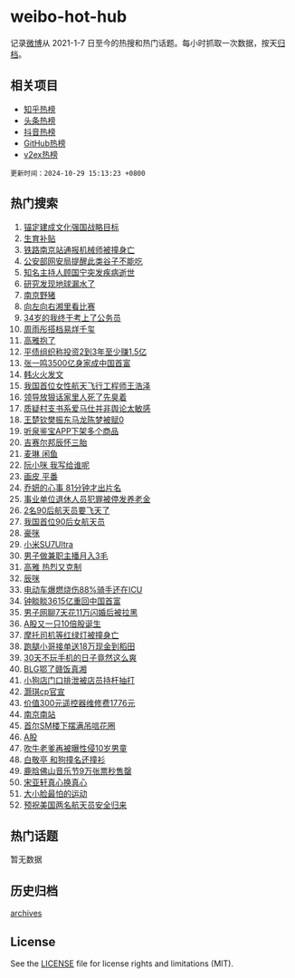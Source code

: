 # weibo-hot-hub

记录[微博](https://www.weibo.com)从 2021-1-7 日至今的热搜和热门话题。每小时抓取一次数据，按天[归档](archives)。

## 相关项目

- [知乎热榜](https://github.com/lonnyzhang423/zhihu-hot-hub)
- [头条热榜](https://github.com/lonnyzhang423/toutiao-hot-hub)
- [抖音热榜](https://github.com/lonnyzhang423/douyin-hot-hub)
- [GitHub热榜](https://github.com/lonnyzhang423/github-hot-hub)
- [v2ex热榜](https://github.com/lonnyzhang423/v2ex-hot-hub)


`更新时间：2024-10-29 15:13:23 +0800`

## 热门搜索

1. [锚定建成文化强国战略目标](https://m.weibo.cn/search?containerid=100103type%3D1%26t%3D10%26q%3D%23%E9%94%9A%E5%AE%9A%E5%BB%BA%E6%88%90%E6%96%87%E5%8C%96%E5%BC%BA%E5%9B%BD%E6%88%98%E7%95%A5%E7%9B%AE%E6%A0%87%23&stream_entry_id=51&isnewpage=1&extparam=seat%3D1%26cate%3D10103%26q%3D%2523%25E9%2594%259A%25E5%25AE%259A%25E5%25BB%25BA%25E6%2588%2590%25E6%2596%2587%25E5%258C%2596%25E5%25BC%25BA%25E5%259B%25BD%25E6%2588%2598%25E7%2595%25A5%25E7%259B%25AE%25E6%25A0%2587%2523%26filter_type%3Drealtimehot%26pos%3D0%26stream_entry_id%3D51%26c_type%3D51%26dgr%3D0%26display_time%3D1730186002%26pre_seqid%3D17301860020790126386912)
1. [生育补贴](https://m.weibo.cn/search?containerid=100103type%3D1%26t%3D10%26q%3D%23%E7%94%9F%E8%82%B2%E8%A1%A5%E8%B4%B4%23&stream_entry_id=31&isnewpage=1&extparam=seat%3D1%26flag%3D16%26filter_type%3Drealtimehot%26pos%3D0%26c_type%3D31%26cate%3D5001%26q%3D%2523%25E7%2594%259F%25E8%2582%25B2%25E8%25A1%25A5%25E8%25B4%25B4%2523%26realpos%3D1%26lcate%3D5001%26stream_entry_id%3D31%26dgr%3D0%26band_rank%3D1%26display_time%3D1730186002%26pre_seqid%3D17301860020790126386912)
1. [铁路南京站通报机械师被撞身亡](https://m.weibo.cn/search?containerid=100103type%3D1%26t%3D10%26q%3D%23%E9%93%81%E8%B7%AF%E5%8D%97%E4%BA%AC%E7%AB%99%E9%80%9A%E6%8A%A5%E6%9C%BA%E6%A2%B0%E5%B8%88%E8%A2%AB%E6%92%9E%E8%BA%AB%E4%BA%A1%23&stream_entry_id=31&isnewpage=1&extparam=seat%3D1%26flag%3D0%26filter_type%3Drealtimehot%26pos%3D1%26c_type%3D31%26cate%3D5001%26q%3D%2523%25E9%2593%2581%25E8%25B7%25AF%25E5%258D%2597%25E4%25BA%25AC%25E7%25AB%2599%25E9%2580%259A%25E6%258A%25A5%25E6%259C%25BA%25E6%25A2%25B0%25E5%25B8%2588%25E8%25A2%25AB%25E6%2592%259E%25E8%25BA%25AB%25E4%25BA%25A1%2523%26realpos%3D2%26lcate%3D5001%26stream_entry_id%3D31%26dgr%3D0%26band_rank%3D2%26display_time%3D1730186002%26pre_seqid%3D17301860020790126386912)
1. [公安部网安局提醒此类谷子不能吃](https://m.weibo.cn/search?containerid=100103type%3D1%26t%3D10%26q%3D%23%E5%85%AC%E5%AE%89%E9%83%A8%E7%BD%91%E5%AE%89%E5%B1%80%E6%8F%90%E9%86%92%E6%AD%A4%E7%B1%BB%E8%B0%B7%E5%AD%90%E4%B8%8D%E8%83%BD%E5%90%83%23&stream_entry_id=31&isnewpage=1&extparam=seat%3D1%26flag%3D0%26filter_type%3Drealtimehot%26pos%3D2%26c_type%3D31%26cate%3D5001%26q%3D%2523%25E5%2585%25AC%25E5%25AE%2589%25E9%2583%25A8%25E7%25BD%2591%25E5%25AE%2589%25E5%25B1%2580%25E6%258F%2590%25E9%2586%2592%25E6%25AD%25A4%25E7%25B1%25BB%25E8%25B0%25B7%25E5%25AD%2590%25E4%25B8%258D%25E8%2583%25BD%25E5%2590%2583%2523%26realpos%3D3%26lcate%3D5001%26stream_entry_id%3D31%26dgr%3D0%26band_rank%3D3%26display_time%3D1730186002%26pre_seqid%3D17301860020790126386912)
1. [知名主持人顾国宁突发疾病逝世](https://m.weibo.cn/search?containerid=100103type%3D1%26t%3D10%26q%3D%23%E7%9F%A5%E5%90%8D%E4%B8%BB%E6%8C%81%E4%BA%BA%E9%A1%BE%E5%9B%BD%E5%AE%81%E7%AA%81%E5%8F%91%E7%96%BE%E7%97%85%E9%80%9D%E4%B8%96%23&stream_entry_id=31&isnewpage=1&extparam=seat%3D1%26flag%3D1%26filter_type%3Drealtimehot%26pos%3D3%26c_type%3D31%26cate%3D5001%26q%3D%2523%25E7%259F%25A5%25E5%2590%258D%25E4%25B8%25BB%25E6%258C%2581%25E4%25BA%25BA%25E9%25A1%25BE%25E5%259B%25BD%25E5%25AE%2581%25E7%25AA%2581%25E5%258F%2591%25E7%2596%25BE%25E7%2597%2585%25E9%2580%259D%25E4%25B8%2596%2523%26realpos%3D4%26lcate%3D5001%26stream_entry_id%3D31%26dgr%3D0%26band_rank%3D4%26display_time%3D1730186002%26pre_seqid%3D17301860020790126386912)
1. [研究发现地球漏水了](https://m.weibo.cn/search?containerid=100103type%3D1%26t%3D10%26q%3D%23%E7%A0%94%E7%A9%B6%E5%8F%91%E7%8E%B0%E5%9C%B0%E7%90%83%E6%BC%8F%E6%B0%B4%E4%BA%86%23&stream_entry_id=31&isnewpage=1&extparam=seat%3D1%26flag%3D1%26filter_type%3Drealtimehot%26pos%3D4%26c_type%3D31%26cate%3D5001%26q%3D%2523%25E7%25A0%2594%25E7%25A9%25B6%25E5%258F%2591%25E7%258E%25B0%25E5%259C%25B0%25E7%2590%2583%25E6%25BC%258F%25E6%25B0%25B4%25E4%25BA%2586%2523%26realpos%3D5%26lcate%3D5001%26stream_entry_id%3D31%26dgr%3D0%26band_rank%3D5%26display_time%3D1730186002%26pre_seqid%3D17301860020790126386912)
1. [南京野猪](https://m.weibo.cn/search?containerid=100103type%3D1%26t%3D10%26q%3D%E5%8D%97%E4%BA%AC%E9%87%8E%E7%8C%AA&stream_entry_id=31&isnewpage=1&extparam=seat%3D1%26flag%3D1%26filter_type%3Drealtimehot%26pos%3D5%26c_type%3D31%26cate%3D5001%26q%3D%25E5%258D%2597%25E4%25BA%25AC%25E9%2587%258E%25E7%258C%25AA%26realpos%3D6%26lcate%3D5001%26stream_entry_id%3D31%26dgr%3D0%26band_rank%3D6%26display_time%3D1730186002%26pre_seqid%3D17301860020790126386912)
1. [向左向右湘里看比赛](https://m.weibo.cn/search?containerid=100103type%3D1%26t%3D10%26q%3D%23%E5%90%91%E5%B7%A6%E5%90%91%E5%8F%B3%E6%B9%98%E9%87%8C%E7%9C%8B%E6%AF%94%E8%B5%9B%23&stream_entry_id=31&isnewpage=1&extparam=seat%3D1%26q%3D%2523%25E5%2590%2591%25E5%25B7%25A6%25E5%2590%2591%25E5%258F%25B3%25E6%25B9%2598%25E9%2587%258C%25E7%259C%258B%25E6%25AF%2594%25E8%25B5%259B%2523%26is_ad_pos%3D1%26filter_type%3Drealtimehot%26pos%3D6%26c_type%3D31%26cate%3D5001%26adid%3D262412%26lcate%3D5001%26stream_entry_id%3D31%26dgr%3D0%26band_rank%3D7%26display_time%3D1730186002%26pre_seqid%3D17301860020790126386912)
1. [34岁的我终于考上了公务员](https://m.weibo.cn/search?containerid=100103type%3D1%26t%3D10%26q%3D%2334%E5%B2%81%E7%9A%84%E6%88%91%E7%BB%88%E4%BA%8E%E8%80%83%E4%B8%8A%E4%BA%86%E5%85%AC%E5%8A%A1%E5%91%98%23&stream_entry_id=31&isnewpage=1&extparam=seat%3D1%26flag%3D1%26filter_type%3Drealtimehot%26pos%3D7%26c_type%3D31%26cate%3D5001%26q%3D%252334%25E5%25B2%2581%25E7%259A%2584%25E6%2588%2591%25E7%25BB%2588%25E4%25BA%258E%25E8%2580%2583%25E4%25B8%258A%25E4%25BA%2586%25E5%2585%25AC%25E5%258A%25A1%25E5%2591%2598%2523%26realpos%3D7%26lcate%3D5001%26stream_entry_id%3D31%26dgr%3D0%26band_rank%3D7%26display_time%3D1730186002%26pre_seqid%3D17301860020790126386912)
1. [周雨彤搭档易烊千玺](https://m.weibo.cn/search?containerid=100103type%3D1%26t%3D10%26q%3D%23%E5%91%A8%E9%9B%A8%E5%BD%A4%E6%90%AD%E6%A1%A3%E6%98%93%E7%83%8A%E5%8D%83%E7%8E%BA%23&stream_entry_id=31&isnewpage=1&extparam=seat%3D1%26flag%3D2%26filter_type%3Drealtimehot%26pos%3D8%26c_type%3D31%26cate%3D5001%26q%3D%2523%25E5%2591%25A8%25E9%259B%25A8%25E5%25BD%25A4%25E6%2590%25AD%25E6%25A1%25A3%25E6%2598%2593%25E7%2583%258A%25E5%258D%2583%25E7%258E%25BA%2523%26realpos%3D8%26lcate%3D5001%26stream_entry_id%3D31%26dgr%3D0%26band_rank%3D8%26display_time%3D1730186002%26pre_seqid%3D17301860020790126386912)
1. [高雅抱了](https://m.weibo.cn/search?containerid=100103type%3D1%26t%3D10%26q%3D%E9%AB%98%E9%9B%85%E6%8A%B1%E4%BA%86&stream_entry_id=31&isnewpage=1&extparam=seat%3D1%26flag%3D0%26filter_type%3Drealtimehot%26pos%3D9%26c_type%3D31%26cate%3D5001%26q%3D%25E9%25AB%2598%25E9%259B%2585%25E6%258A%25B1%25E4%25BA%2586%26realpos%3D9%26lcate%3D5001%26stream_entry_id%3D31%26dgr%3D0%26band_rank%3D9%26display_time%3D1730186002%26pre_seqid%3D17301860020790126386912)
1. [平债组织称投资2到3年至少赚1.5亿](https://m.weibo.cn/search?containerid=100103type%3D1%26t%3D10%26q%3D%23%E5%B9%B3%E5%80%BA%E7%BB%84%E7%BB%87%E7%A7%B0%E6%8A%95%E8%B5%842%E5%88%B03%E5%B9%B4%E8%87%B3%E5%B0%91%E8%B5%9A1.5%E4%BA%BF%23&stream_entry_id=31&isnewpage=1&extparam=seat%3D1%26flag%3D1%26filter_type%3Drealtimehot%26pos%3D10%26c_type%3D31%26cate%3D5001%26q%3D%2523%25E5%25B9%25B3%25E5%2580%25BA%25E7%25BB%2584%25E7%25BB%2587%25E7%25A7%25B0%25E6%258A%2595%25E8%25B5%25842%25E5%2588%25B03%25E5%25B9%25B4%25E8%2587%25B3%25E5%25B0%2591%25E8%25B5%259A1.5%25E4%25BA%25BF%2523%26realpos%3D10%26lcate%3D5001%26stream_entry_id%3D31%26dgr%3D0%26band_rank%3D10%26display_time%3D1730186002%26pre_seqid%3D17301860020790126386912)
1. [张一鸣3500亿身家成中国首富](https://m.weibo.cn/search?containerid=100103type%3D1%26t%3D10%26q%3D%23%E5%BC%A0%E4%B8%80%E9%B8%A33500%E4%BA%BF%E8%BA%AB%E5%AE%B6%E6%88%90%E4%B8%AD%E5%9B%BD%E9%A6%96%E5%AF%8C%23&stream_entry_id=31&isnewpage=1&extparam=seat%3D1%26flag%3D2%26filter_type%3Drealtimehot%26pos%3D11%26c_type%3D31%26cate%3D5001%26q%3D%2523%25E5%25BC%25A0%25E4%25B8%2580%25E9%25B8%25A33500%25E4%25BA%25BF%25E8%25BA%25AB%25E5%25AE%25B6%25E6%2588%2590%25E4%25B8%25AD%25E5%259B%25BD%25E9%25A6%2596%25E5%25AF%258C%2523%26realpos%3D11%26lcate%3D5001%26stream_entry_id%3D31%26dgr%3D0%26band_rank%3D11%26display_time%3D1730186002%26pre_seqid%3D17301860020790126386912)
1. [韩火火发文](https://m.weibo.cn/search?containerid=100103type%3D1%26t%3D10%26q%3D%23%E9%9F%A9%E7%81%AB%E7%81%AB%E5%8F%91%E6%96%87%23&stream_entry_id=31&isnewpage=1&extparam=seat%3D1%26flag%3D1%26filter_type%3Drealtimehot%26pos%3D12%26c_type%3D31%26cate%3D5001%26q%3D%2523%25E9%259F%25A9%25E7%2581%25AB%25E7%2581%25AB%25E5%258F%2591%25E6%2596%2587%2523%26realpos%3D12%26lcate%3D5001%26stream_entry_id%3D31%26dgr%3D0%26band_rank%3D12%26display_time%3D1730186002%26pre_seqid%3D17301860020790126386912)
1. [我国首位女性航天飞行工程师王浩泽](https://m.weibo.cn/search?containerid=100103type%3D1%26t%3D10%26q%3D%23%E6%88%91%E5%9B%BD%E9%A6%96%E4%BD%8D%E5%A5%B3%E6%80%A7%E8%88%AA%E5%A4%A9%E9%A3%9E%E8%A1%8C%E5%B7%A5%E7%A8%8B%E5%B8%88%E7%8E%8B%E6%B5%A9%E6%B3%BD%23&stream_entry_id=31&isnewpage=1&extparam=seat%3D1%26flag%3D0%26filter_type%3Drealtimehot%26pos%3D13%26c_type%3D31%26cate%3D5001%26q%3D%2523%25E6%2588%2591%25E5%259B%25BD%25E9%25A6%2596%25E4%25BD%258D%25E5%25A5%25B3%25E6%2580%25A7%25E8%2588%25AA%25E5%25A4%25A9%25E9%25A3%259E%25E8%25A1%258C%25E5%25B7%25A5%25E7%25A8%258B%25E5%25B8%2588%25E7%258E%258B%25E6%25B5%25A9%25E6%25B3%25BD%2523%26realpos%3D13%26lcate%3D5001%26stream_entry_id%3D31%26dgr%3D0%26band_rank%3D13%26display_time%3D1730186002%26pre_seqid%3D17301860020790126386912)
1. [领导放狠话家里人死了先臭着](https://m.weibo.cn/search?containerid=100103type%3D1%26t%3D10%26q%3D%23%E9%A2%86%E5%AF%BC%E6%94%BE%E7%8B%A0%E8%AF%9D%E5%AE%B6%E9%87%8C%E4%BA%BA%E6%AD%BB%E4%BA%86%E5%85%88%E8%87%AD%E7%9D%80%23&stream_entry_id=31&isnewpage=1&extparam=seat%3D1%26flag%3D1%26filter_type%3Drealtimehot%26pos%3D14%26c_type%3D31%26cate%3D5001%26q%3D%2523%25E9%25A2%2586%25E5%25AF%25BC%25E6%2594%25BE%25E7%258B%25A0%25E8%25AF%259D%25E5%25AE%25B6%25E9%2587%258C%25E4%25BA%25BA%25E6%25AD%25BB%25E4%25BA%2586%25E5%2585%2588%25E8%2587%25AD%25E7%259D%2580%2523%26realpos%3D14%26lcate%3D5001%26stream_entry_id%3D31%26dgr%3D0%26band_rank%3D14%26display_time%3D1730186002%26pre_seqid%3D17301860020790126386912)
1. [质疑村支书系爱马仕并非舆论太敏感](https://m.weibo.cn/search?containerid=100103type%3D1%26t%3D10%26q%3D%23%E8%B4%A8%E7%96%91%E6%9D%91%E6%94%AF%E4%B9%A6%E7%B3%BB%E7%88%B1%E9%A9%AC%E4%BB%95%E5%B9%B6%E9%9D%9E%E8%88%86%E8%AE%BA%E5%A4%AA%E6%95%8F%E6%84%9F%23&stream_entry_id=31&isnewpage=1&extparam=seat%3D1%26flag%3D1%26filter_type%3Drealtimehot%26pos%3D15%26c_type%3D31%26cate%3D5001%26q%3D%2523%25E8%25B4%25A8%25E7%2596%2591%25E6%259D%2591%25E6%2594%25AF%25E4%25B9%25A6%25E7%25B3%25BB%25E7%2588%25B1%25E9%25A9%25AC%25E4%25BB%2595%25E5%25B9%25B6%25E9%259D%259E%25E8%2588%2586%25E8%25AE%25BA%25E5%25A4%25AA%25E6%2595%258F%25E6%2584%259F%2523%26realpos%3D15%26lcate%3D5001%26stream_entry_id%3D31%26dgr%3D0%26band_rank%3D15%26display_time%3D1730186002%26pre_seqid%3D17301860020790126386912)
1. [王楚钦樊振东马龙陈梦被赋0](https://m.weibo.cn/search?containerid=100103type%3D1%26t%3D10%26q%3D%23%E7%8E%8B%E6%A5%9A%E9%92%A6%E6%A8%8A%E6%8C%AF%E4%B8%9C%E9%A9%AC%E9%BE%99%E9%99%88%E6%A2%A6%E8%A2%AB%E8%B5%8B0%23&stream_entry_id=31&isnewpage=1&extparam=seat%3D1%26flag%3D0%26filter_type%3Drealtimehot%26pos%3D16%26c_type%3D31%26cate%3D5001%26q%3D%2523%25E7%258E%258B%25E6%25A5%259A%25E9%2592%25A6%25E6%25A8%258A%25E6%258C%25AF%25E4%25B8%259C%25E9%25A9%25AC%25E9%25BE%2599%25E9%2599%2588%25E6%25A2%25A6%25E8%25A2%25AB%25E8%25B5%258B0%2523%26realpos%3D16%26lcate%3D5001%26stream_entry_id%3D31%26dgr%3D0%26band_rank%3D16%26display_time%3D1730186002%26pre_seqid%3D17301860020790126386912)
1. [听泉鉴宝APP下架多个商品](https://m.weibo.cn/search?containerid=100103type%3D1%26t%3D10%26q%3D%23%E5%90%AC%E6%B3%89%E9%89%B4%E5%AE%9DAPP%E4%B8%8B%E6%9E%B6%E5%A4%9A%E4%B8%AA%E5%95%86%E5%93%81%23&stream_entry_id=31&isnewpage=1&extparam=seat%3D1%26flag%3D1%26filter_type%3Drealtimehot%26pos%3D17%26c_type%3D31%26cate%3D5001%26q%3D%2523%25E5%2590%25AC%25E6%25B3%2589%25E9%2589%25B4%25E5%25AE%259DAPP%25E4%25B8%258B%25E6%259E%25B6%25E5%25A4%259A%25E4%25B8%25AA%25E5%2595%2586%25E5%2593%2581%2523%26realpos%3D17%26lcate%3D5001%26stream_entry_id%3D31%26dgr%3D0%26band_rank%3D17%26display_time%3D1730186002%26pre_seqid%3D17301860020790126386912)
1. [吉赛尔邦辰怀三胎](https://m.weibo.cn/search?containerid=100103type%3D1%26t%3D10%26q%3D%23%E5%90%89%E8%B5%9B%E5%B0%94%E9%82%A6%E8%BE%B0%E6%80%80%E4%B8%89%E8%83%8E%23&stream_entry_id=31&isnewpage=1&extparam=seat%3D1%26flag%3D1%26filter_type%3Drealtimehot%26pos%3D18%26c_type%3D31%26cate%3D5001%26q%3D%2523%25E5%2590%2589%25E8%25B5%259B%25E5%25B0%2594%25E9%2582%25A6%25E8%25BE%25B0%25E6%2580%2580%25E4%25B8%2589%25E8%2583%258E%2523%26realpos%3D18%26lcate%3D5001%26stream_entry_id%3D31%26dgr%3D0%26band_rank%3D18%26display_time%3D1730186002%26pre_seqid%3D17301860020790126386912)
1. [麦琳 闲鱼](https://m.weibo.cn/search?containerid=100103type%3D1%26t%3D10%26q%3D%E9%BA%A6%E7%90%B3+%E9%97%B2%E9%B1%BC&stream_entry_id=31&isnewpage=1&extparam=seat%3D1%26flag%3D0%26filter_type%3Drealtimehot%26pos%3D19%26c_type%3D31%26cate%3D5001%26q%3D%25E9%25BA%25A6%25E7%2590%25B3%2520%25E9%2597%25B2%25E9%25B1%25BC%26realpos%3D19%26lcate%3D5001%26stream_entry_id%3D31%26dgr%3D0%26band_rank%3D19%26display_time%3D1730186002%26pre_seqid%3D17301860020790126386912)
1. [阮小咪 我写给谁呢](https://m.weibo.cn/search?containerid=100103type%3D1%26t%3D10%26q%3D%E9%98%AE%E5%B0%8F%E5%92%AA+%E6%88%91%E5%86%99%E7%BB%99%E8%B0%81%E5%91%A2&stream_entry_id=31&isnewpage=1&extparam=seat%3D1%26flag%3D0%26filter_type%3Drealtimehot%26pos%3D20%26c_type%3D31%26cate%3D5001%26q%3D%25E9%2598%25AE%25E5%25B0%258F%25E5%2592%25AA%2520%25E6%2588%2591%25E5%2586%2599%25E7%25BB%2599%25E8%25B0%2581%25E5%2591%25A2%26realpos%3D20%26lcate%3D5001%26stream_entry_id%3D31%26dgr%3D0%26band_rank%3D20%26display_time%3D1730186002%26pre_seqid%3D17301860020790126386912)
1. [画皮 平番](https://m.weibo.cn/search?containerid=100103type%3D1%26t%3D10%26q%3D%E7%94%BB%E7%9A%AE+%E5%B9%B3%E7%95%AA&stream_entry_id=31&isnewpage=1&extparam=seat%3D1%26flag%3D1%26filter_type%3Drealtimehot%26pos%3D21%26c_type%3D31%26cate%3D5001%26q%3D%25E7%2594%25BB%25E7%259A%25AE%2520%25E5%25B9%25B3%25E7%2595%25AA%26realpos%3D21%26lcate%3D5001%26stream_entry_id%3D31%26dgr%3D0%26band_rank%3D21%26display_time%3D1730186002%26pre_seqid%3D17301860020790126386912)
1. [乔妍的心事 81分钟才出片名](https://m.weibo.cn/search?containerid=100103type%3D1%26t%3D10%26q%3D%E4%B9%94%E5%A6%8D%E7%9A%84%E5%BF%83%E4%BA%8B+81%E5%88%86%E9%92%9F%E6%89%8D%E5%87%BA%E7%89%87%E5%90%8D&stream_entry_id=31&isnewpage=1&extparam=seat%3D1%26flag%3D1%26filter_type%3Drealtimehot%26pos%3D22%26c_type%3D31%26cate%3D5001%26q%3D%25E4%25B9%2594%25E5%25A6%258D%25E7%259A%2584%25E5%25BF%2583%25E4%25BA%258B%252081%25E5%2588%2586%25E9%2592%259F%25E6%2589%258D%25E5%2587%25BA%25E7%2589%2587%25E5%2590%258D%26realpos%3D22%26lcate%3D5001%26stream_entry_id%3D31%26dgr%3D0%26band_rank%3D22%26display_time%3D1730186002%26pre_seqid%3D17301860020790126386912)
1. [事业单位退休人员犯罪被停发养老金](https://m.weibo.cn/search?containerid=100103type%3D1%26t%3D10%26q%3D%23%E4%BA%8B%E4%B8%9A%E5%8D%95%E4%BD%8D%E9%80%80%E4%BC%91%E4%BA%BA%E5%91%98%E7%8A%AF%E7%BD%AA%E8%A2%AB%E5%81%9C%E5%8F%91%E5%85%BB%E8%80%81%E9%87%91%23&stream_entry_id=31&isnewpage=1&extparam=seat%3D1%26flag%3D0%26filter_type%3Drealtimehot%26pos%3D23%26c_type%3D31%26cate%3D5001%26q%3D%2523%25E4%25BA%258B%25E4%25B8%259A%25E5%258D%2595%25E4%25BD%258D%25E9%2580%2580%25E4%25BC%2591%25E4%25BA%25BA%25E5%2591%2598%25E7%258A%25AF%25E7%25BD%25AA%25E8%25A2%25AB%25E5%2581%259C%25E5%258F%2591%25E5%2585%25BB%25E8%2580%2581%25E9%2587%2591%2523%26realpos%3D23%26lcate%3D5001%26stream_entry_id%3D31%26dgr%3D0%26band_rank%3D23%26display_time%3D1730186002%26pre_seqid%3D17301860020790126386912)
1. [2名90后航天员要飞天了](https://m.weibo.cn/search?containerid=100103type%3D1%26t%3D10%26q%3D%232%E5%90%8D90%E5%90%8E%E8%88%AA%E5%A4%A9%E5%91%98%E8%A6%81%E9%A3%9E%E5%A4%A9%E4%BA%86%23&stream_entry_id=31&isnewpage=1&extparam=seat%3D1%26flag%3D0%26filter_type%3Drealtimehot%26pos%3D24%26c_type%3D31%26cate%3D5001%26q%3D%25232%25E5%2590%258D90%25E5%2590%258E%25E8%2588%25AA%25E5%25A4%25A9%25E5%2591%2598%25E8%25A6%2581%25E9%25A3%259E%25E5%25A4%25A9%25E4%25BA%2586%2523%26realpos%3D24%26lcate%3D5001%26stream_entry_id%3D31%26dgr%3D0%26band_rank%3D24%26display_time%3D1730186002%26pre_seqid%3D17301860020790126386912)
1. [我国首位90后女航天员](https://m.weibo.cn/search?containerid=100103type%3D1%26t%3D10%26q%3D%23%E6%88%91%E5%9B%BD%E9%A6%96%E4%BD%8D90%E5%90%8E%E5%A5%B3%E8%88%AA%E5%A4%A9%E5%91%98%23&stream_entry_id=31&isnewpage=1&extparam=seat%3D1%26flag%3D0%26filter_type%3Drealtimehot%26pos%3D25%26c_type%3D31%26cate%3D5001%26q%3D%2523%25E6%2588%2591%25E5%259B%25BD%25E9%25A6%2596%25E4%25BD%258D90%25E5%2590%258E%25E5%25A5%25B3%25E8%2588%25AA%25E5%25A4%25A9%25E5%2591%2598%2523%26realpos%3D25%26lcate%3D5001%26stream_entry_id%3D31%26dgr%3D0%26band_rank%3D25%26display_time%3D1730186002%26pre_seqid%3D17301860020790126386912)
1. [豪咪](https://m.weibo.cn/search?containerid=100103type%3D1%26t%3D10%26q%3D%E8%B1%AA%E5%92%AA&stream_entry_id=31&isnewpage=1&extparam=seat%3D1%26flag%3D0%26filter_type%3Drealtimehot%26pos%3D26%26c_type%3D31%26cate%3D5001%26q%3D%25E8%25B1%25AA%25E5%2592%25AA%26realpos%3D26%26lcate%3D5001%26stream_entry_id%3D31%26dgr%3D0%26band_rank%3D26%26display_time%3D1730186002%26pre_seqid%3D17301860020790126386912)
1. [小米SU7Ultra](https://m.weibo.cn/search?containerid=100103type%3D1%26t%3D10%26q%3D%23%E5%B0%8F%E7%B1%B3SU7Ultra%23&stream_entry_id=31&isnewpage=1&extparam=seat%3D1%26flag%3D0%26filter_type%3Drealtimehot%26pos%3D27%26c_type%3D31%26cate%3D5001%26q%3D%2523%25E5%25B0%258F%25E7%25B1%25B3SU7Ultra%2523%26realpos%3D27%26lcate%3D5001%26stream_entry_id%3D31%26dgr%3D0%26band_rank%3D27%26display_time%3D1730186002%26pre_seqid%3D17301860020790126386912)
1. [男子做兼职主播月入3毛](https://m.weibo.cn/search?containerid=100103type%3D1%26t%3D10%26q%3D%23%E7%94%B7%E5%AD%90%E5%81%9A%E5%85%BC%E8%81%8C%E4%B8%BB%E6%92%AD%E6%9C%88%E5%85%A53%E6%AF%9B%23&stream_entry_id=31&isnewpage=1&extparam=seat%3D1%26flag%3D0%26filter_type%3Drealtimehot%26pos%3D28%26c_type%3D31%26cate%3D5001%26q%3D%2523%25E7%2594%25B7%25E5%25AD%2590%25E5%2581%259A%25E5%2585%25BC%25E8%2581%258C%25E4%25B8%25BB%25E6%2592%25AD%25E6%259C%2588%25E5%2585%25A53%25E6%25AF%259B%2523%26realpos%3D28%26lcate%3D5001%26stream_entry_id%3D31%26dgr%3D0%26band_rank%3D28%26display_time%3D1730186002%26pre_seqid%3D17301860020790126386912)
1. [高雅 热烈又克制](https://m.weibo.cn/search?containerid=100103type%3D1%26t%3D10%26q%3D%E9%AB%98%E9%9B%85+%E7%83%AD%E7%83%88%E5%8F%88%E5%85%8B%E5%88%B6&stream_entry_id=31&isnewpage=1&extparam=seat%3D1%26flag%3D1%26filter_type%3Drealtimehot%26pos%3D29%26c_type%3D31%26cate%3D5001%26q%3D%25E9%25AB%2598%25E9%259B%2585%2520%25E7%2583%25AD%25E7%2583%2588%25E5%258F%2588%25E5%2585%258B%25E5%2588%25B6%26realpos%3D29%26lcate%3D5001%26stream_entry_id%3D31%26dgr%3D0%26band_rank%3D29%26display_time%3D1730186002%26pre_seqid%3D17301860020790126386912)
1. [辰咪](https://m.weibo.cn/search?containerid=100103type%3D1%26t%3D10%26q%3D%E8%BE%B0%E5%92%AA&stream_entry_id=31&isnewpage=1&extparam=seat%3D1%26flag%3D0%26filter_type%3Drealtimehot%26pos%3D30%26c_type%3D31%26cate%3D5001%26q%3D%25E8%25BE%25B0%25E5%2592%25AA%26realpos%3D30%26lcate%3D5001%26stream_entry_id%3D31%26dgr%3D0%26band_rank%3D30%26display_time%3D1730186002%26pre_seqid%3D17301860020790126386912)
1. [电动车爆燃烧伤88%骑手还在ICU](https://m.weibo.cn/search?containerid=100103type%3D1%26t%3D10%26q%3D%23%E7%94%B5%E5%8A%A8%E8%BD%A6%E7%88%86%E7%87%83%E7%83%A7%E4%BC%A488%25%E9%AA%91%E6%89%8B%E8%BF%98%E5%9C%A8ICU%23&stream_entry_id=31&isnewpage=1&extparam=seat%3D1%26flag%3D0%26filter_type%3Drealtimehot%26pos%3D31%26c_type%3D31%26cate%3D5001%26q%3D%2523%25E7%2594%25B5%25E5%258A%25A8%25E8%25BD%25A6%25E7%2588%2586%25E7%2587%2583%25E7%2583%25A7%25E4%25BC%25A488%2525%25E9%25AA%2591%25E6%2589%258B%25E8%25BF%2598%25E5%259C%25A8ICU%2523%26realpos%3D31%26lcate%3D5001%26stream_entry_id%3D31%26dgr%3D0%26band_rank%3D31%26display_time%3D1730186002%26pre_seqid%3D17301860020790126386912)
1. [钟睒睒3615亿重回中国首富](https://m.weibo.cn/search?containerid=100103type%3D1%26t%3D10%26q%3D%23%E9%92%9F%E7%9D%92%E7%9D%923615%E4%BA%BF%E9%87%8D%E5%9B%9E%E4%B8%AD%E5%9B%BD%E9%A6%96%E5%AF%8C%23&stream_entry_id=31&isnewpage=1&extparam=seat%3D1%26flag%3D1%26filter_type%3Drealtimehot%26pos%3D32%26c_type%3D31%26cate%3D5001%26q%3D%2523%25E9%2592%259F%25E7%259D%2592%25E7%259D%25923615%25E4%25BA%25BF%25E9%2587%258D%25E5%259B%259E%25E4%25B8%25AD%25E5%259B%25BD%25E9%25A6%2596%25E5%25AF%258C%2523%26realpos%3D32%26lcate%3D5001%26stream_entry_id%3D31%26dgr%3D0%26band_rank%3D32%26display_time%3D1730186002%26pre_seqid%3D17301860020790126386912)
1. [男子网聊7天花11万闪婚后被拉黑](https://m.weibo.cn/search?containerid=100103type%3D1%26t%3D10%26q%3D%23%E7%94%B7%E5%AD%90%E7%BD%91%E8%81%8A7%E5%A4%A9%E8%8A%B111%E4%B8%87%E9%97%AA%E5%A9%9A%E5%90%8E%E8%A2%AB%E6%8B%89%E9%BB%91%23&stream_entry_id=31&isnewpage=1&extparam=seat%3D1%26flag%3D0%26filter_type%3Drealtimehot%26pos%3D33%26c_type%3D31%26cate%3D5001%26q%3D%2523%25E7%2594%25B7%25E5%25AD%2590%25E7%25BD%2591%25E8%2581%258A7%25E5%25A4%25A9%25E8%258A%25B111%25E4%25B8%2587%25E9%2597%25AA%25E5%25A9%259A%25E5%2590%258E%25E8%25A2%25AB%25E6%258B%2589%25E9%25BB%2591%2523%26realpos%3D33%26lcate%3D5001%26stream_entry_id%3D31%26dgr%3D0%26band_rank%3D33%26display_time%3D1730186002%26pre_seqid%3D17301860020790126386912)
1. [A股又一只10倍股诞生](https://m.weibo.cn/search?containerid=100103type%3D1%26t%3D10%26q%3D%23A%E8%82%A1%E5%8F%88%E4%B8%80%E5%8F%AA10%E5%80%8D%E8%82%A1%E8%AF%9E%E7%94%9F%23&stream_entry_id=31&isnewpage=1&extparam=seat%3D1%26flag%3D0%26filter_type%3Drealtimehot%26pos%3D34%26c_type%3D31%26cate%3D5001%26q%3D%2523A%25E8%2582%25A1%25E5%258F%2588%25E4%25B8%2580%25E5%258F%25AA10%25E5%2580%258D%25E8%2582%25A1%25E8%25AF%259E%25E7%2594%259F%2523%26realpos%3D34%26lcate%3D5001%26stream_entry_id%3D31%26dgr%3D0%26band_rank%3D34%26display_time%3D1730186002%26pre_seqid%3D17301860020790126386912)
1. [摩托司机等红绿灯被撞身亡](https://m.weibo.cn/search?containerid=100103type%3D1%26t%3D10%26q%3D%23%E6%91%A9%E6%89%98%E5%8F%B8%E6%9C%BA%E7%AD%89%E7%BA%A2%E7%BB%BF%E7%81%AF%E8%A2%AB%E6%92%9E%E8%BA%AB%E4%BA%A1%23&stream_entry_id=31&isnewpage=1&extparam=seat%3D1%26flag%3D0%26filter_type%3Drealtimehot%26pos%3D35%26c_type%3D31%26cate%3D5001%26q%3D%2523%25E6%2591%25A9%25E6%2589%2598%25E5%258F%25B8%25E6%259C%25BA%25E7%25AD%2589%25E7%25BA%25A2%25E7%25BB%25BF%25E7%2581%25AF%25E8%25A2%25AB%25E6%2592%259E%25E8%25BA%25AB%25E4%25BA%25A1%2523%26realpos%3D35%26lcate%3D5001%26stream_entry_id%3D31%26dgr%3D0%26band_rank%3D35%26display_time%3D1730186002%26pre_seqid%3D17301860020790126386912)
1. [跑腿小哥接单送18万现金到稻田](https://m.weibo.cn/search?containerid=100103type%3D1%26t%3D10%26q%3D%23%E8%B7%91%E8%85%BF%E5%B0%8F%E5%93%A5%E6%8E%A5%E5%8D%95%E9%80%8118%E4%B8%87%E7%8E%B0%E9%87%91%E5%88%B0%E7%A8%BB%E7%94%B0%23&stream_entry_id=31&isnewpage=1&extparam=seat%3D1%26flag%3D1%26filter_type%3Drealtimehot%26pos%3D36%26c_type%3D31%26cate%3D5001%26q%3D%2523%25E8%25B7%2591%25E8%2585%25BF%25E5%25B0%258F%25E5%2593%25A5%25E6%258E%25A5%25E5%258D%2595%25E9%2580%258118%25E4%25B8%2587%25E7%258E%25B0%25E9%2587%2591%25E5%2588%25B0%25E7%25A8%25BB%25E7%2594%25B0%2523%26realpos%3D36%26lcate%3D5001%26stream_entry_id%3D31%26dgr%3D0%26band_rank%3D36%26display_time%3D1730186002%26pre_seqid%3D17301860020790126386912)
1. [30天不玩手机的日子竟然这么爽](https://m.weibo.cn/search?containerid=100103type%3D1%26t%3D10%26q%3D30%E5%A4%A9%E4%B8%8D%E7%8E%A9%E6%89%8B%E6%9C%BA%E7%9A%84%E6%97%A5%E5%AD%90%E7%AB%9F%E7%84%B6%E8%BF%99%E4%B9%88%E7%88%BD&stream_entry_id=31&isnewpage=1&extparam=seat%3D1%26flag%3D0%26filter_type%3Drealtimehot%26pos%3D37%26c_type%3D31%26cate%3D5001%26q%3D30%25E5%25A4%25A9%25E4%25B8%258D%25E7%258E%25A9%25E6%2589%258B%25E6%259C%25BA%25E7%259A%2584%25E6%2597%25A5%25E5%25AD%2590%25E7%25AB%259F%25E7%2584%25B6%25E8%25BF%2599%25E4%25B9%2588%25E7%2588%25BD%26realpos%3D37%26lcate%3D5001%26stream_entry_id%3D31%26dgr%3D0%26band_rank%3D37%26display_time%3D1730186002%26pre_seqid%3D17301860020790126386912)
1. [BLG鄂了赣饭真湘](https://m.weibo.cn/search?containerid=100103type%3D1%26t%3D10%26q%3D%23BLG%E9%84%82%E4%BA%86%E8%B5%A3%E9%A5%AD%E7%9C%9F%E6%B9%98%23&stream_entry_id=31&isnewpage=1&extparam=seat%3D1%26flag%3D1%26filter_type%3Drealtimehot%26pos%3D38%26c_type%3D31%26cate%3D5001%26q%3D%2523BLG%25E9%2584%2582%25E4%25BA%2586%25E8%25B5%25A3%25E9%25A5%25AD%25E7%259C%259F%25E6%25B9%2598%2523%26realpos%3D38%26lcate%3D5001%26stream_entry_id%3D31%26dgr%3D0%26band_rank%3D38%26display_time%3D1730186002%26pre_seqid%3D17301860020790126386912)
1. [小狗店门口排泄被店员持杆抽打](https://m.weibo.cn/search?containerid=100103type%3D1%26t%3D10%26q%3D%23%E5%B0%8F%E7%8B%97%E5%BA%97%E9%97%A8%E5%8F%A3%E6%8E%92%E6%B3%84%E8%A2%AB%E5%BA%97%E5%91%98%E6%8C%81%E6%9D%86%E6%8A%BD%E6%89%93%23&stream_entry_id=31&isnewpage=1&extparam=seat%3D1%26flag%3D0%26filter_type%3Drealtimehot%26pos%3D39%26c_type%3D31%26cate%3D5001%26q%3D%2523%25E5%25B0%258F%25E7%258B%2597%25E5%25BA%2597%25E9%2597%25A8%25E5%258F%25A3%25E6%258E%2592%25E6%25B3%2584%25E8%25A2%25AB%25E5%25BA%2597%25E5%2591%2598%25E6%258C%2581%25E6%259D%2586%25E6%258A%25BD%25E6%2589%2593%2523%26realpos%3D39%26lcate%3D5001%26stream_entry_id%3D31%26dgr%3D0%26band_rank%3D39%26display_time%3D1730186002%26pre_seqid%3D17301860020790126386912)
1. [灏琪cp官宣](https://m.weibo.cn/search?containerid=100103type%3D1%26t%3D10%26q%3D%23%E7%81%8F%E7%90%AAcp%E5%AE%98%E5%AE%A3%23&stream_entry_id=31&isnewpage=1&extparam=seat%3D1%26flag%3D0%26filter_type%3Drealtimehot%26pos%3D40%26c_type%3D31%26cate%3D5001%26q%3D%2523%25E7%2581%258F%25E7%2590%25AAcp%25E5%25AE%2598%25E5%25AE%25A3%2523%26realpos%3D40%26lcate%3D5001%26stream_entry_id%3D31%26dgr%3D0%26band_rank%3D40%26display_time%3D1730186002%26pre_seqid%3D17301860020790126386912)
1. [价值300元遥控器维修费1776元](https://m.weibo.cn/search?containerid=100103type%3D1%26t%3D10%26q%3D%23%E4%BB%B7%E5%80%BC300%E5%85%83%E9%81%A5%E6%8E%A7%E5%99%A8%E7%BB%B4%E4%BF%AE%E8%B4%B91776%E5%85%83%23&stream_entry_id=31&isnewpage=1&extparam=seat%3D1%26flag%3D1%26filter_type%3Drealtimehot%26pos%3D41%26c_type%3D31%26cate%3D5001%26q%3D%2523%25E4%25BB%25B7%25E5%2580%25BC300%25E5%2585%2583%25E9%2581%25A5%25E6%258E%25A7%25E5%2599%25A8%25E7%25BB%25B4%25E4%25BF%25AE%25E8%25B4%25B91776%25E5%2585%2583%2523%26realpos%3D41%26lcate%3D5001%26stream_entry_id%3D31%26dgr%3D0%26band_rank%3D41%26display_time%3D1730186002%26pre_seqid%3D17301860020790126386912)
1. [南京南站](https://m.weibo.cn/search?containerid=100103type%3D1%26t%3D10%26q%3D%E5%8D%97%E4%BA%AC%E5%8D%97%E7%AB%99&stream_entry_id=31&isnewpage=1&extparam=seat%3D1%26flag%3D0%26filter_type%3Drealtimehot%26pos%3D42%26c_type%3D31%26cate%3D5001%26q%3D%25E5%258D%2597%25E4%25BA%25AC%25E5%258D%2597%25E7%25AB%2599%26realpos%3D42%26lcate%3D5001%26stream_entry_id%3D31%26dgr%3D0%26band_rank%3D42%26display_time%3D1730186002%26pre_seqid%3D17301860020790126386912)
1. [首尔SM楼下摆满吊唁花圈](https://m.weibo.cn/search?containerid=100103type%3D1%26t%3D10%26q%3D%23%E9%A6%96%E5%B0%94SM%E6%A5%BC%E4%B8%8B%E6%91%86%E6%BB%A1%E5%90%8A%E5%94%81%E8%8A%B1%E5%9C%88%23&stream_entry_id=31&isnewpage=1&extparam=seat%3D1%26flag%3D0%26filter_type%3Drealtimehot%26pos%3D43%26c_type%3D31%26cate%3D5001%26q%3D%2523%25E9%25A6%2596%25E5%25B0%2594SM%25E6%25A5%25BC%25E4%25B8%258B%25E6%2591%2586%25E6%25BB%25A1%25E5%2590%258A%25E5%2594%2581%25E8%258A%25B1%25E5%259C%2588%2523%26realpos%3D43%26lcate%3D5001%26stream_entry_id%3D31%26dgr%3D0%26band_rank%3D43%26display_time%3D1730186002%26pre_seqid%3D17301860020790126386912)
1. [A股](https://m.weibo.cn/search?containerid=100103type%3D1%26t%3D10%26q%3DA%E8%82%A1&stream_entry_id=31&isnewpage=1&extparam=seat%3D1%26flag%3D1%26filter_type%3Drealtimehot%26pos%3D44%26c_type%3D31%26cate%3D5001%26q%3DA%25E8%2582%25A1%26realpos%3D44%26lcate%3D5001%26stream_entry_id%3D31%26dgr%3D0%26band_rank%3D44%26display_time%3D1730186002%26pre_seqid%3D17301860020790126386912)
1. [吹牛老爹再被曝性侵10岁男童](https://m.weibo.cn/search?containerid=100103type%3D1%26t%3D10%26q%3D%23%E5%90%B9%E7%89%9B%E8%80%81%E7%88%B9%E5%86%8D%E8%A2%AB%E6%9B%9D%E6%80%A7%E4%BE%B510%E5%B2%81%E7%94%B7%E7%AB%A5%23&stream_entry_id=31&isnewpage=1&extparam=seat%3D1%26flag%3D1%26filter_type%3Drealtimehot%26pos%3D45%26c_type%3D31%26cate%3D5001%26q%3D%2523%25E5%2590%25B9%25E7%2589%259B%25E8%2580%2581%25E7%2588%25B9%25E5%2586%258D%25E8%25A2%25AB%25E6%259B%259D%25E6%2580%25A7%25E4%25BE%25B510%25E5%25B2%2581%25E7%2594%25B7%25E7%25AB%25A5%2523%26realpos%3D45%26lcate%3D5001%26stream_entry_id%3D31%26dgr%3D0%26band_rank%3D45%26display_time%3D1730186002%26pre_seqid%3D17301860020790126386912)
1. [白敬亭 和狗撞名还撞衫](https://m.weibo.cn/search?containerid=100103type%3D1%26t%3D10%26q%3D%E7%99%BD%E6%95%AC%E4%BA%AD+%E5%92%8C%E7%8B%97%E6%92%9E%E5%90%8D%E8%BF%98%E6%92%9E%E8%A1%AB&stream_entry_id=31&isnewpage=1&extparam=seat%3D1%26flag%3D0%26filter_type%3Drealtimehot%26pos%3D46%26c_type%3D31%26cate%3D5001%26q%3D%25E7%2599%25BD%25E6%2595%25AC%25E4%25BA%25AD%2520%25E5%2592%258C%25E7%258B%2597%25E6%2592%259E%25E5%2590%258D%25E8%25BF%2598%25E6%2592%259E%25E8%25A1%25AB%26realpos%3D46%26lcate%3D5001%26stream_entry_id%3D31%26dgr%3D0%26band_rank%3D46%26display_time%3D1730186002%26pre_seqid%3D17301860020790126386912)
1. [鹿晗佛山音乐节9万张票秒售罄](https://m.weibo.cn/search?containerid=100103type%3D1%26t%3D10%26q%3D%23%E9%B9%BF%E6%99%97%E4%BD%9B%E5%B1%B1%E9%9F%B3%E4%B9%90%E8%8A%829%E4%B8%87%E5%BC%A0%E7%A5%A8%E7%A7%92%E5%94%AE%E7%BD%84%23&stream_entry_id=31&isnewpage=1&extparam=seat%3D1%26flag%3D0%26filter_type%3Drealtimehot%26pos%3D47%26c_type%3D31%26cate%3D5001%26q%3D%2523%25E9%25B9%25BF%25E6%2599%2597%25E4%25BD%259B%25E5%25B1%25B1%25E9%259F%25B3%25E4%25B9%2590%25E8%258A%25829%25E4%25B8%2587%25E5%25BC%25A0%25E7%25A5%25A8%25E7%25A7%2592%25E5%2594%25AE%25E7%25BD%2584%2523%26realpos%3D47%26lcate%3D5001%26stream_entry_id%3D31%26dgr%3D0%26band_rank%3D47%26display_time%3D1730186002%26pre_seqid%3D17301860020790126386912)
1. [宋亚轩真心换真心](https://m.weibo.cn/search?containerid=100103type%3D1%26t%3D10%26q%3D%E5%AE%8B%E4%BA%9A%E8%BD%A9%E7%9C%9F%E5%BF%83%E6%8D%A2%E7%9C%9F%E5%BF%83&stream_entry_id=31&isnewpage=1&extparam=seat%3D1%26flag%3D1%26filter_type%3Drealtimehot%26pos%3D48%26c_type%3D31%26cate%3D5001%26q%3D%25E5%25AE%258B%25E4%25BA%259A%25E8%25BD%25A9%25E7%259C%259F%25E5%25BF%2583%25E6%258D%25A2%25E7%259C%259F%25E5%25BF%2583%26realpos%3D48%26lcate%3D5001%26stream_entry_id%3D31%26dgr%3D0%26band_rank%3D48%26display_time%3D1730186002%26pre_seqid%3D17301860020790126386912)
1. [大小脸最怕的运动](https://m.weibo.cn/search?containerid=100103type%3D1%26t%3D10%26q%3D%23%E5%A4%A7%E5%B0%8F%E8%84%B8%E6%9C%80%E6%80%95%E7%9A%84%E8%BF%90%E5%8A%A8%23&stream_entry_id=31&isnewpage=1&extparam=seat%3D1%26flag%3D1%26filter_type%3Drealtimehot%26pos%3D49%26c_type%3D31%26cate%3D5001%26q%3D%2523%25E5%25A4%25A7%25E5%25B0%258F%25E8%2584%25B8%25E6%259C%2580%25E6%2580%2595%25E7%259A%2584%25E8%25BF%2590%25E5%258A%25A8%2523%26realpos%3D49%26lcate%3D5001%26stream_entry_id%3D31%26dgr%3D0%26band_rank%3D49%26display_time%3D1730186002%26pre_seqid%3D17301860020790126386912)
1. [预祝美国两名航天员安全归来](https://m.weibo.cn/search?containerid=100103type%3D1%26t%3D10%26q%3D%23%E9%A2%84%E7%A5%9D%E7%BE%8E%E5%9B%BD%E4%B8%A4%E5%90%8D%E8%88%AA%E5%A4%A9%E5%91%98%E5%AE%89%E5%85%A8%E5%BD%92%E6%9D%A5%23&stream_entry_id=31&isnewpage=1&extparam=seat%3D1%26flag%3D0%26filter_type%3Drealtimehot%26pos%3D50%26c_type%3D31%26cate%3D5001%26q%3D%2523%25E9%25A2%2584%25E7%25A5%259D%25E7%25BE%258E%25E5%259B%25BD%25E4%25B8%25A4%25E5%2590%258D%25E8%2588%25AA%25E5%25A4%25A9%25E5%2591%2598%25E5%25AE%2589%25E5%2585%25A8%25E5%25BD%2592%25E6%259D%25A5%2523%26realpos%3D50%26lcate%3D5001%26stream_entry_id%3D31%26dgr%3D0%26band_rank%3D50%26display_time%3D1730186002%26pre_seqid%3D17301860020790126386912)

## 热门话题

暂无数据

## 历史归档

[archives](archives)

## License

See the [LICENSE](LICENSE) file for license rights and limitations (MIT).
